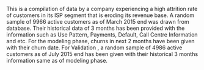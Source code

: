 This is a compilation of data by a company experiencing a high attrition rate of customers in its ISP segment that is eroding its revenue base.
A random sample of 9966 active customers as of March 2015 end was drawn from database. Their historical data of 3 months has been provided with the information such as Use Pattern, Payments, Default, Call Centre Information and etc. For the modeling phase, churns in next 2 months have been given with their churn date. For Validation , a random sample of 4986 active customers as of July 2015 end has been given with their historical 3 months information same as of modeling phase.
